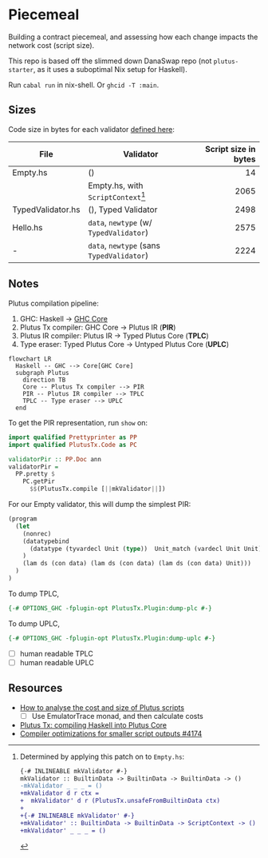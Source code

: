 # Piecemeal

Building a contract piecemeal, and assessing how each change impacts the network cost (script size).

This repo is based off the slimmed down DanaSwap repo (not `plutus-starter`, as it uses a suboptimal Nix setup for Haskell).

Run `cabal run` in nix-shell. Or `ghcid -T :main`.

## Sizes

Code size in bytes for each validator [defined here](https://github.com/ArdanaLabs/Piecemeal/tree/main/src/Piecemeal):

| File              | Validator                                 | Script size in bytes |
| ----------------- | ----------------------------------------- | -------------------: |
| Empty.hs          | ()                                        |                   14 |
|                   | Empty.hs, with `ScriptContext`[^ectx]     |                 2065 |
| TypedValidator.hs | (), Typed Validator                       |                 2498 |
| Hello.hs          | `data`, `newtype` (w/ `TypedValidator`)   |                 2575 |
| -                 | `data`, `newtype` (sans `TypedValidator`) |                 2224 |

## Notes

Plutus compilation pipeline:

1. GHC: Haskell -> [GHC Core](https://serokell.io/blog/haskell-to-core)
1. Plutus Tx compiler: GHC Core -> Plutus IR (**PIR**)
1. Plutus IR compiler: Plutus IR -> Typed Plutus Core (**TPLC**)
1. Type eraser: Typed Plutus Core -> Untyped Plutus Core (**UPLC**)

```mermaid
flowchart LR
  Haskell -- GHC --> Core[GHC Core]
  subgraph Plutus
    direction TB
    Core -- Plutus Tx compiler --> PIR
    PIR -- Plutus IR compiler --> TPLC
    TPLC -- Type eraser --> UPLC
  end
```

To get the PIR representation, run `show` on:

```haskell
import qualified Prettyprinter as PP
import qualified PlutusTx.Code as PC

validatorPir :: PP.Doc ann
validatorPir =
  PP.pretty $
    PC.getPir
      $$(PlutusTx.compile [||mkValidator||])
```

For our Empty validator, this will dump the simplest PIR:

```lisp
(program
  (let
    (nonrec)
    (datatypebind
      (datatype (tyvardecl Unit (type))  Unit_match (vardecl Unit Unit))
    )
    (lam ds (con data) (lam ds (con data) (lam ds (con data) Unit)))
  )
)
```

To dump TPLC,

```haskell
{-# OPTIONS_GHC -fplugin-opt PlutusTx.Plugin:dump-plc #-}
```

To dump UPLC,

```haskell
{-# OPTIONS_GHC -fplugin-opt PlutusTx.Plugin:dump-uplc #-}
```

- [ ] human readable TPLC
- [ ] human readable UPLC

## Resources

- [How to analyse the cost and size of Plutus scripts](https://marlowe-playground-staging.plutus.aws.iohkdev.io/doc/plutus/howtos/analysing-scripts.html)
  - [ ] Use EmulatorTrace monad, and then calculate costs
- [Plutus Tx: compiling Haskell into Plutus Core](https://iohk.io/en/blog/posts/2021/02/02/plutus-tx-compiling-haskell-into-plutus-core/)
- [Compiler optimizations for smaller script outputs #4174](https://github.com/input-output-hk/plutus/issues/4174)

[^ectx]: Determined by applying this patch on to `Empty.hs`:

      ```diff
      {-# INLINEABLE mkValidator #-}
      mkValidator :: BuiltinData -> BuiltinData -> BuiltinData -> ()
      -mkValidator _ _ _ = ()
      +mkValidator d r ctx =
      +  mkValidator' d r (PlutusTx.unsafeFromBuiltinData ctx)
      +
      +{-# INLINEABLE mkValidator' #-}
      +mkValidator' :: BuiltinData -> BuiltinData -> ScriptContext -> ()
      +mkValidator' _ _ _ = ()
      ```
